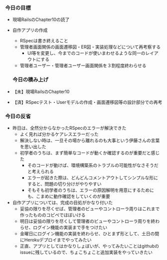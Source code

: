 ### 今日の目標
- 現場RailsのChapter10の読了
- 自作アプリの作成
  - RSpecは書き終えること
  - 管理者画面関係の画面遷移図・ER図・実装処理などについて再考察する
    - UI等を変更し、今までのコードが使いまわせるような同一のレイアウトにする
  - 管理者ユーザー・管理者ユーザー画面関係を３割程度終わらせる

  ### 今日の積み上げ
- 【未】現場RailsのChapter10
- 【済】RSpecテスト・Userモデルの作成・画面遷移図等の設計部分での再考

### 今日の反省
- 昨日は、全然分からなかったRSpecのエラーが解決できた
  - よく見れば分かるケアレスエラーだった
  - 解決しない時は、一旦その場から離れるのも大事という伊藤さんの言葉を思い出した
  - 初学者のうちは、まず簡単なコードが動くか確認するのが重要だと感じた
    - そのコードが動けば、環境構築系のトラブルの可能性がなさそうだと考えられる
    - エラーが起きた際は、どんどんコメントアウトしてシンプルな形にすると、問題の切り分けがやりやすい
    - そもそも初学者のうちは、エラーの原因解明を用意にするためにも、こまめに動作確認をしていくのが重要  
- 自作アプリについては、完成の目処がかなり付いた
  - 妥協の限りを尽くせば、管理者のビューやコントローラ周りはこれまで作ったもののコピペでほぼいける
  - 明日は妥協の限りを尽くして管理者のビューやコントローラ周りを終わらせ、ログイン機能の実装まで手をつけたい
  - 金曜日にログイン機能の実装を終わらせ、ひとまず形として、土日の間にHerokuデプロイまでやってみたい  
  - 正直、アプリとしてはかなりしょぼいが、やってみたいことはgithubのissueに残しているので、ちょこちょこと追加実装をやっていきたい